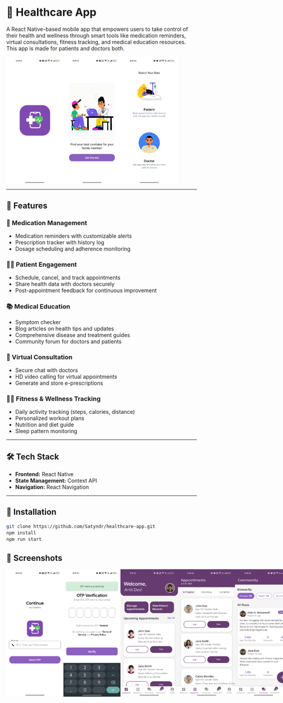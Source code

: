 # 🏥 Healthcare App

A React Native-based mobile app that empowers users to take control of their health and wellness through smart tools like medication reminders, virtual consultations, fitness tracking, and medical education resources. This app is made for patients and doctors both.

<div style="display: flex; flex-direction: 'row';">
<img src="./screenshots/img1.jpg" width=30%>
<img src="./screenshots/img2.jpg" width=30%>
<img src="./screenshots/img3.jpg" width=30%>
</div>

---

## 📱 Features

### 🔔 Medication Management

- Medication reminders with customizable alerts
- Prescription tracker with history log
- Dosage scheduling and adherence monitoring

### 🧑‍⚕️ Patient Engagement

- Schedule, cancel, and track appointments
- Share health data with doctors securely
- Post-appointment feedback for continuous improvement

### 📚 Medical Education

- Symptom checker
- Blog articles on health tips and updates
- Comprehensive disease and treatment guides
- Community forum for doctors and patients

### 💬 Virtual Consultation

- Secure chat with doctors
- HD video calling for virtual appointments
- Generate and store e-prescriptions

### 🏃‍♀️ Fitness & Wellness Tracking

- Daily activity tracking (steps, calories, distance)
- Personalized workout plans
- Nutrition and diet guide
- Sleep pattern monitoring

---

## 🛠️ Tech Stack

- **Frontend:** React Native
- **State Management:** Context API
- **Navigation:** React Navigation

---

## 🚀 Installation

```bash
git clone https://github.com/Satyndr/healthcare-app.git
npm install
npm run start
```

## 📸 Screenshots

<div style="display: flex; flex-direction: 'row';">
<img src="./screenshots/img4.jpg" width=30%>
<img src="./screenshots/img5.jpg" width=30%>
<img src="./screenshots/img6.jpg" width=30%>
<img src="./screenshots/img7.jpg" width=30%>
<img src="./screenshots/img8.jpg" width=30%>
<img src="./screenshots/img9.jpg" width=30%>
<img src="./screenshots/img10.jpg" width=30%>
<img src="./screenshots/img11.jpg" width=30%>
<img src="./screenshots/img12.jpg" width=30%>
<img src="./screenshots/img13.jpg" width=30%>
<img src="./screenshots/img14.jpg" width=30%>
<img src="./screenshots/img15.jpg" width=30%>
<img src="./screenshots/img16.jpg" width=30%>
<img src="./screenshots/img17.jpg" width=30%>
<img src="./screenshots/img18.jpg" width=30%>
<img src="./screenshots/img19.jpg" width=30%>
<img src="./screenshots/img20.jpg" width=30%>
<img src="./screenshots/img21.jpg" width=30%>
<img src="./screenshots/img22.jpg" width=30%>
<img src="./screenshots/img23.jpg" width=30%>
<img src="./screenshots/img24.jpg" width=30%>
<img src="./screenshots/img25.jpg" width=30%>
</div>
